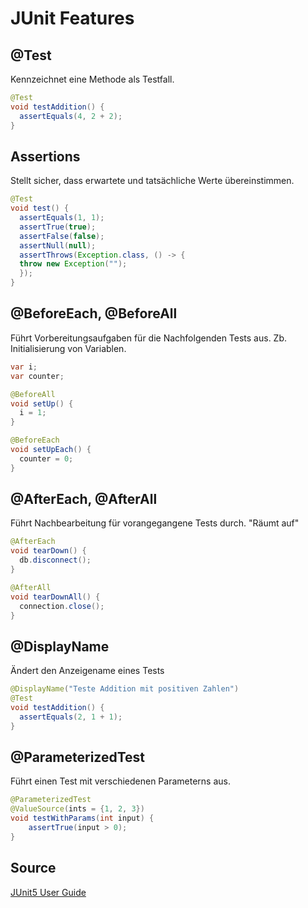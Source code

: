 # JUnit Features
## @Test
Kennzeichnet eine Methode als Testfall.

```java
@Test
void testAddition() {
  assertEquals(4, 2 + 2);
}
```
## Assertions
Stellt sicher, dass erwartete und tatsächliche Werte übereinstimmen.

```java
@Test
void test() {
  assertEquals(1, 1);
  assertTrue(true);
  assertFalse(false);
  assertNull(null);
  assertThrows(Exception.class, () -> {
  throw new Exception("");
  });
}
```
## @BeforeEach, @BeforeAll
Führt Vorbereitungsaufgaben für die Nachfolgenden Tests aus. Zb. Initialisierung von Variablen.

```java
var i;
var counter;

@BeforeAll
void setUp() {
  i = 1;
}

@BeforeEach
void setUpEach() {
  counter = 0;
}
```
## @AfterEach, @AfterAll
Führt Nachbearbeitung für vorangegangene Tests durch. "Räumt auf"

```java
@AfterEach
void tearDown() {
  db.disconnect();
}

@AfterAll
void tearDownAll() {
  connection.close();
}
```
## @DisplayName
Ändert den Anzeigename eines Tests

```java
@DisplayName("Teste Addition mit positiven Zahlen")
@Test
void testAddition() {
  assertEquals(2, 1 + 1);
}
```
## @ParameterizedTest
Führt einen Test mit verschiedenen Parameterns aus.

```java
@ParameterizedTest
@ValueSource(ints = {1, 2, 3})
void testWithParams(int input) {
    assertTrue(input > 0);
}
```
## Source
[JUnit5 User Guide](https://docs.junit.org/current/user-guide/)
